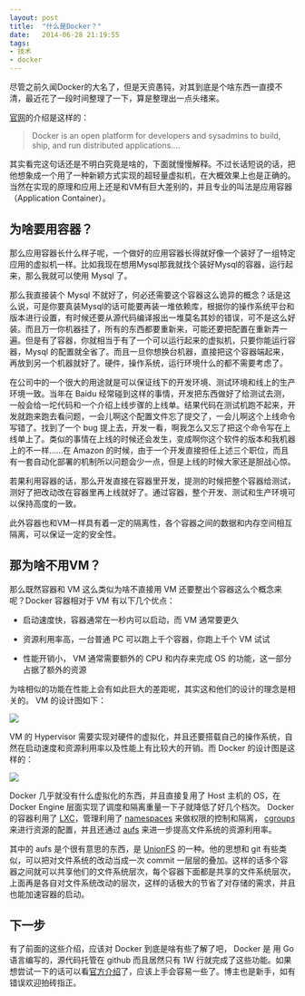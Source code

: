 ```yaml
---
layout:	post
title:	"什么是Docker？"
date:	2014-06-28 21:19:55
tags:
- 技术
- docker
---
```


尽管之前久闻Docker的大名了，但是天资愚钝，对其到底是个啥东西一直摸不清，最近花了一段时间整理了一下，算是整理出一点头绪来。

[官网](http://www.docker.com/whatisdocker/)的介绍是这样的：


> Docker is an open platform for developers and sysadmins to build, ship, and run distributed applications....

其实看完这句话还是不明白究竟是啥的，下面就慢慢解释。不过长话短说的话，把他想象成一个用了一种新颖方式实现的超轻量虚拟机，在大概效果上也是正确的。当然在实现的原理和应用上还是和VM有巨大差别的，并且专业的叫法是应用容器（Application Container）。

## 为啥要用容器？ ##

那么应用容器长什么样子呢，一个做好的应用容器长得就好像一个装好了一组特定应用的虚拟机一样。比如我现在想用Mysql那我就找个装好Mysql的容器，运行起来，那么我就可以使用 Mysql 了。

那么我直接装个 Mysql 不就好了，何必还需要这个容器这么诡异的概念？话是这么说，可是你要真装Mysql的话可能要再装一堆依赖库，根据你的操作系统平台和版本进行设置，有时候还要从源代码编译报出一堆莫名其妙的错误，可不是这么好装。而且万一你机器挂了，所有的东西都要重新来，可能还要把配置在重新弄一遍。但是有了容器，你就相当于有了一个可以运行起来的虚拟机，只要你能运行容器，Mysql 的配置就全省了。而且一旦你想换台机器，直接把这个容器端起来，再放到另一个机器就好了。硬件，操作系统，运行环境什么的都不需要考虑了。

在公司中的一个很大的用途就是可以保证线下的开发环境、测试环境和线上的生产环境一致。当年在 Baidu 经常碰到这样的事情，开发把东西做好了给测试去测，一般会给一坨代码和一个介绍上线步骤的上线单。结果代码在测试机跑不起来，开发就跑来跑去看问题，一会儿啊这个配置文件忘了提交了，一会儿啊这个上线命令写错了。找到了一个 bug 提上去，开发一看，啊我怎么又忘了把这个命令写在上线单上了。类似的事情在上线的时候还会发生，变成啊你这个软件的版本和我机器上的不一样……在 Amazon 的时候，由于一个开发直接担任上述三个职位，而且有一套自动化部署的机制所以问题会少一点，但是上线的时候大家还是胆战心惊。

若果利用容器的话，那么开发直接在容器里开发，提测的时候把整个容器给测试，测好了把改动改在容器里再上线就好了。通过容器，整个开发、测试和生产环境可以保持高度的一致。

此外容器也和VM一样具有着一定的隔离性，各个容器之间的数据和内存空间相互隔离，可以保证一定的安全性。

## 那为啥不用VM？ ##

那么既然容器和 VM 这么类似为啥不直接用 VM 还要整出个容器这么个概念来呢？Docker 容器相对于 VM 有以下几个优点：

- 启动速度快，容器通常在一秒内可以启动，而 VM 通常要更久

- 资源利用率高，一台普通 PC 可以跑上千个容器，你跑上千个 VM 试试

- 性能开销小， VM 通常需要额外的 CPU 和内存来完成 OS 的功能，这一部分占据了额外的资源

为啥相似的功能在性能上会有如此巨大的差距呢，其实这和他们的设计的理念是相关的。 VM 的设计图如下：

![](http://oilbeater.qiniudn.com/vm.jpg)

VM 的 Hypervisor 需要实现对硬件的虚拟化，并且还要搭载自己的操作系统，自然在启动速度和资源利用率以及性能上有比较大的开销。而 Docker 的设计图是这样的：

![](http://oilbeater.qiniudn.com/docker.jpg)

Docker 几乎就没有什么虚拟化的东西，并且直接复用了 Host 主机的 OS，在 Docker Engine 层面实现了调度和隔离重量一下子就降低了好几个档次。 Docker 的容器利用了 [LXC](https://linuxcontainers.org/)，管理利用了 [namespaces](http://blog.dotcloud.com/under-the-hood-linux-kernels-on-dotcloud-part) 来做权限的控制和隔离， [cgroups](http://blog.dotcloud.com/kernel-secrets-from-the-paas-garage-part-24-c) 来进行资源的配置，并且还通过 [aufs](http://blog.dotcloud.com/kernel-secrets-from-the-paas-garage-part-34-a) 来进一步提高文件系统的资源利用率。

其中的 aufs 是个很有意思的东西，是 [UnionFS](http://en.wikipedia.org/wiki/Unionfs) 的一种。他的思想和 git 有些类似，可以把对文件系统的改动当成一次 commit 一层层的叠加。这样的话多个容器之间就可以共享他们的文件系统层次，每个容器下面都是共享的文件系统层次，上面再是各自对文件系统改动的层次，这样的话极大的节省了对存储的需求，并且也能加速容器的启动。

## 下一步 ##

有了前面的这些介绍，应该对 Docker 到底是啥有些了解了吧， Docker 是 用 Go 语言编写的，源代码托管在 github 而且居然只有 1W 行就完成了这些功能。如果想尝试一下的话可以看[官方介绍](https://docs.docker.com/introduction/understanding-docker/)了，应该上手会容易一些了。博主也是新手，如有错误欢迎拍砖指正。
